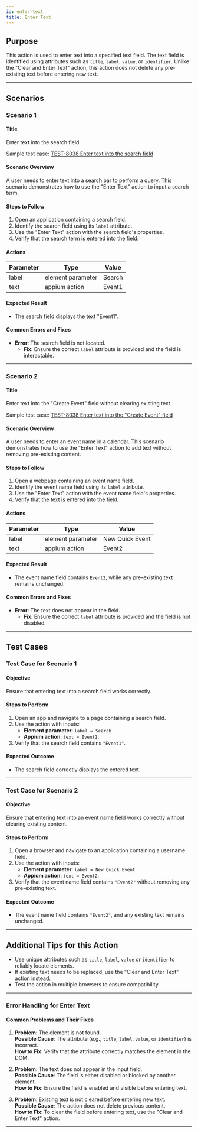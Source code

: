 ```yaml
---
id: enter-text
title: Enter Text
---
```


## Purpose
This action is used to enter text into a specified text field. The text field is identified using attributes such as `title`, `label`, `value`, or `identifier`. Unlike the "Clear and Enter Text" action, this action does not delete any pre-existing text before entering new text.

---

## Scenarios

### Scenario 1

#### Title

Enter text into the search field

Sample test case: [TEST-8038 Enter text into the search field](https://zeuz.zeuz.ai/Home/ManageTestCases/Edit/TEST-8038/)

#### Scenario Overview
A user needs to enter text into a search bar to perform a query. This scenario demonstrates how to use the "Enter Text" action to input a search term.

#### Steps to Follow
1. Open an application containing a search field.
2. Identify the search field using its `label` attribute.
3. Use the "Enter Text" action with the search field's properties.
4. Verify that the search term is entered into the field.

#### Actions

| Parameter   | Type               | Value      |
|-------------|--------------------|------------|
| label       | element parameter  | Search     |
| text        | appium action      | Event1     |

#### Expected Result
- The search field displays the text "Event1".

#### Common Errors and Fixes
- **Error**: The search field is not located.
  - **Fix**: Ensure the correct `label` attribute is provided and the field is interactable.

---

### Scenario 2

#### Title

Enter text into the "Create Event" field without clearing existing text

Sample test case: [TEST-8038 Enter text into the "Create Event" field](https://zeuz.zeuz.ai/Home/ManageTestCases/Edit/TEST-8038/)

#### Scenario Overview
A user needs to enter an event name in a calendar. This scenario demonstrates how to use the "Enter Text" action to add text without removing pre-existing content.

#### Steps to Follow
1. Open a webpage containing an event name field.
2. Identify the event name field using its `label` attribute.
3. Use the "Enter Text" action with the event name field's properties.
4. Verify that the text is entered into the field.

#### Actions

| Parameter   | Type               | Value            |
|-------------|--------------------|------------------|
| label       | element parameter  | New Quick Event  |
| text        | appium action      | Event2           |

#### Expected Result
- The event name field contains `Event2`, while any pre-existing text remains unchanged.

#### Common Errors and Fixes
- **Error**: The text does not appear in the field.
  - **Fix**: Ensure the correct `label` attribute is provided and the field is not disabled.

---

## Test Cases

### Test Case for Scenario 1

#### Objective
Ensure that entering text into a search field works correctly.

#### Steps to Perform
1. Open an app and navigate to a page containing a search field.
2. Use the action with inputs:
   - **Element parameter**: `label = Search`
   - **Appium action**: `text = Event1`.
3. Verify that the search field contains `"Event1"`.

#### Expected Outcome
- The search field correctly displays the entered text.

---

### Test Case for Scenario 2

#### Objective
Ensure that entering text into an event name field works correctly without clearing existing content.

#### Steps to Perform
1. Open a browser and navigate to an application containing a username field.
2. Use the action with inputs:
   - **Element parameter**: `label = New Quick Event`
   - **Appium action**: `text = Event2`.
3. Verify that the event name field contains `"Event2"` without removing any pre-existing text.

#### Expected Outcome
- The event name field contains `"Event2"`, and any existing text remains unchanged.

---

## Additional Tips for this Action
- Use unique attributes such as `title`, `label`, `value` or `identifier` to reliably locate elements.
- If existing text needs to be replaced, use the "Clear and Enter Text" action instead.
- Test the action in multiple browsers to ensure compatibility.

---

### Error Handling for Enter Text

#### Common Problems and Their Fixes
1. **Problem**: The element is not found.  
   **Possible Cause**: The attribute (e.g., `title`, `label`, `value`, or `identifier`) is incorrect.  
   **How to Fix**: Verify that the attribute correctly matches the element in the DOM.

2. **Problem**: The text does not appear in the input field.  
   **Possible Cause**: The field is either disabled or blocked by another element.  
   **How to Fix**: Ensure the field is enabled and visible before entering text.

3. **Problem**: Existing text is not cleared before entering new text.  
   **Possible Cause**: The action does not delete previous content.  
   **How to Fix**: To clear the field before entering text, use the "Clear and Enter Text" action.

---